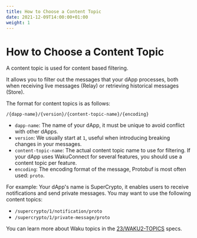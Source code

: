 ```yaml
---
title: How to Choose a Content Topic
date: 2021-12-09T14:00:00+01:00
weight: 1
---
```


# How to Choose a Content Topic

A content topic is used for content based filtering.

It allows you to filter out the messages that your dApp processes,
both when receiving live messages (Relay) or retrieving historical messages (Store).

The format for content topics is as follows:

`/{dapp-name}/{version}/{content-topic-name}/{encoding}`

- `dapp-name`: The name of your dApp, it must be unique to avoid conflict with other dApps.
- `version`: We usually start at `1`, useful when introducing breaking changes in your messages.
- `content-topic-name`: The actual content topic name to use for filtering.
  If your dApp uses WakuConnect for several features,
  you should use a content topic per feature.
- `encoding`: The encoding format of the message, Protobuf is most often used: `proto`.

For example: Your dApp's name is SuperCrypto,
it enables users to receive notifications and send private messages.
You may want to use the following content topics:

- `/supercrypto/1/notification/proto`
- `/supercrypto/1/private-message/proto`

You can learn more about Waku topics in the [23/WAKU2-TOPICS](https://rfc.vac.dev/spec/23/) specs.
